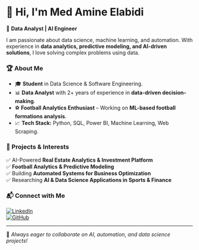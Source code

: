 # 👋 Hi, I'm Med Amine Elabidi  

🚀 **Data Analyst | AI Engineer**  

I am passionate about data science, machine learning, and automation. With experience in **data analytics, predictive modeling, and AI-driven solutions**, I love solving complex problems using data.  

### 🏆 About Me  
- 🎓 **Student** in Data Science & Software Engineering.  
- 📊 **Data Analyst** with 2+ years of experience in **data-driven decision-making**.
- ⚽ **Football Analytics Enthusiast** – Working on **ML-based football formations analysis**.  
- 📈 **Tech Stack:** Python, SQL, Power BI, Machine Learning, Web Scraping.  

### 📌 Projects & Interests  
✅ AI-Powered **Real Estate Analytics & Investment Platform**  
✅ **Football Analytics & Predictive Modeling**  
✅ Building **Automated Systems for Business Optimization**  
✅ Researching **AI & Data Science Applications in Sports & Finance**  

### 📬 Connect with Me  
[![LinkedIn](https://img.shields.io/badge/-LinkedIn-blue?style=flat&logo=linkedin)](https://www.linkedin.com/in/maelabidi/)  
[![GitHub](https://img.shields.io/badge/-GitHub-black?style=flat&logo=github)](https://github.com/MedAmineElabidi)  

---

🔹 *Always eager to collaborate on AI, automation, and data science projects!*  
